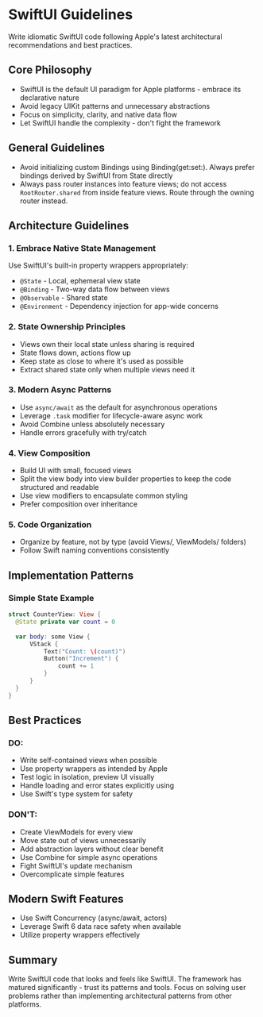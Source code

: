 # SwiftUI Guidelines

Write idiomatic SwiftUI code following Apple's latest architectural recommendations and best practices.

## Core Philosophy

- SwiftUI is the default UI paradigm for Apple platforms - embrace its declarative nature
- Avoid legacy UIKit patterns and unnecessary abstractions
- Focus on simplicity, clarity, and native data flow
- Let SwiftUI handle the complexity - don't fight the framework

## General Guidelines

- Avoid initializing custom Bindings using Binding(get:set:). Always prefer bindings derived by SwiftUI from State directly
- Always pass router instances into feature views; do not access `RootRouter.shared` from inside feature views. Route through the owning router instead.

## Architecture Guidelines

### 1. Embrace Native State Management

Use SwiftUI's built-in property wrappers appropriately:
- `@State` - Local, ephemeral view state
- `@Binding` - Two-way data flow between views
- `@Observable` - Shared state
- `@Environment` - Dependency injection for app-wide concerns

### 2. State Ownership Principles

- Views own their local state unless sharing is required
- State flows down, actions flow up
- Keep state as close to where it's used as possible
- Extract shared state only when multiple views need it

### 3. Modern Async Patterns

- Use `async/await` as the default for asynchronous operations
- Leverage `.task` modifier for lifecycle-aware async work
- Avoid Combine unless absolutely necessary
- Handle errors gracefully with try/catch

### 4. View Composition

- Build UI with small, focused views
- Split the view body into view builder properties to keep the code structured and readable
- Use view modifiers to encapsulate common styling
- Prefer composition over inheritance

### 5. Code Organization

- Organize by feature, not by type (avoid Views/, ViewModels/ folders)
- Follow Swift naming conventions consistently

## Implementation Patterns

### Simple State Example
```swift
struct CounterView: View {
  @State private var count = 0
  
  var body: some View {
	  VStack {
		  Text("Count: \(count)")
		  Button("Increment") { 
			  count += 1 
		  }
	  }
  }
}
```

## Best Practices

### DO:
- Write self-contained views when possible
- Use property wrappers as intended by Apple
- Test logic in isolation, preview UI visually
- Handle loading and error states explicitly using 
- Use Swift's type system for safety

### DON'T:
- Create ViewModels for every view
- Move state out of views unnecessarily
- Add abstraction layers without clear benefit
- Use Combine for simple async operations
- Fight SwiftUI's update mechanism
- Overcomplicate simple features

## Modern Swift Features

- Use Swift Concurrency (async/await, actors)
- Leverage Swift 6 data race safety when available
- Utilize property wrappers effectively

## Summary

Write SwiftUI code that looks and feels like SwiftUI. The framework has matured significantly - trust its patterns and tools. Focus on solving user problems rather than implementing architectural patterns from other platforms.
